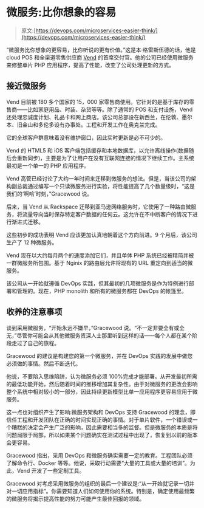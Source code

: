 # 微服务:比你想象的容易

> 原文:[https://devops.com/microservices-easier-think/](https://devops.com/microservices-easier-think/)

“微服务比你想象的更容易，比你听说的更有价值。”这是本·格雷斯伍德的话，他是 cloud POS 和全渠道零售供应商 [Vend](https://www.vendhq.com/) 的首席交付官。他的公司已经使用微服务来修整单片 PHP 应用程序，提高了性能，改变了公司处理更新的方式。

## 接近微服务

Vend 目前被 180 多个国家的 15，000 家零售商使用。它针对的是基于库存的零售商——比如家庭用品、时装、杂货等等。除了通常的 POS 和支付设施，Vend 还处理忠诚度计划、礼品卡和网上商店。该公司总部设在新西兰，在伦敦、墨尔本、旧金山和多伦多设有办事处。工程和开发工作在奥克兰完成。

它的全球客户群意味着没有维护窗口，因此实时更新是必不可少的。

Vend 的 HTML5 和 iOS 客户端包括缓存和本地数据库，以允许离线操作(数据随后会重新同步)，主要是为了让用户在没有互联网连接的情况下继续工作。主系统最初是一个单一的 PHP 应用程序。

Vend 高管已经讨论了大约一年时间来迁移到微服务的想法。但是，当该公司的架构副总裁通过编写一个只读微服务进行实验，将性能提高了几个数量级时，“这是我们的‘啊哈’时刻，”Gracewood 说。

后来，当 Vend 从 Rackspace 迁移到亚马逊网络服务时，它使用了一种路由微服务，将流量导向当时保存特定客户数据的任何云。这允许在不中断客户的情况下进行渐进式迁移。

这些初步的成功表明 Vend 应该更加认真地朝着这个方向前进。9 个月后，该公司生产了 12 种微服务。

Vend 现在以大约每月两个的速度添加它们，并且单体 PHP 系统已经被精简并被一群微服务所包围。基于 Nginix 的路由层允许将现有的 URL 重定向到适当的微服务。

该公司从一开始就遵循 DevOps 实践，但其最初的几项微服务是作为特例进行部署和管理的。现在，PHP monolith 和所有的微服务都在 DevOps 的帐篷里。

## 收养的注意事项

谈到采用微服务，“开始永远不嫌早，”Gracewood 说。“不一定非要全有或全无，”尽管你可能会从其他微服务资深人士那里听到这样的话——每个人都在某个阶段走过了自己的旅程。

Gracewood 的建议是构建您的第一个微服务，并在 DevOps 实践的发展中做您必须做的事情。然后不断迭代。

他说，不要陷入思维陷阱，认为微服务必须 100%完成才能部署。从开发最初所需的最低功能开始，然后随着时间的推移增加其复杂性。由于对微服务的更改会影响整个系统中相对较小的一部分，因此持续更新模型比单一应用程序更容易应用于微服务。

这一点也对组织产生了影响:微服务架构和 DevOps 支持 Gracewood 的理念，即信任工程和开发团队在正确的时间实现正确的事情。对于单片软件，一个错误或一个糟糕的决定会产生广泛的影响，因此需要相当多的监督。但是微服务的本质是将问题局限于局部，所以如果某个问题确实在测试过程中出现了，恢复到以前的版本会更容易。

Gracewood 指出，采用 DevOps 和微服务确实需要一定的教育。工程团队必须了解命令行、Docker 等等。他说，采取行动需要“大量的工具或大量的培训”。为此，Vend 开发了一些定制工具。

Gracewood 对考虑采用微服务的组织的最后一个建议是:“从一开始就记录一切并对一切应用指标”。你需要知道人们如何使用你的系统。特别是，确定使用最频繁的微服务将揭示提高性能的努力可能产生最佳回报的领域。